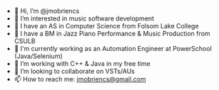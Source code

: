 - 👋 Hi, I’m @jmobriencs
- 👀 I’m interested in music software development
- 📜 I have an AS in Computer Science from Folsom Lake College
- 📜 I have a BM in Jazz Piano Performance & Music Production from CSULB
- 🤖 I'm currently working as an Automation Engineer at PowerSchool (Java/Selenium)
- 🌱 I’m working with C++ & Java in my free time
- 💞️ I’m looking to collaborate on VSTs/AUs
- 📫 How to reach me: jmobriencs@gmail.com
